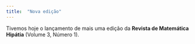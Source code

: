 ```yaml
---
title:  "Nova edição"
---
```


Tivemos hoje o lançamento de mais uma
edição da
**Revista de Matemática Hipátia** (Volume 3, Número 1).
